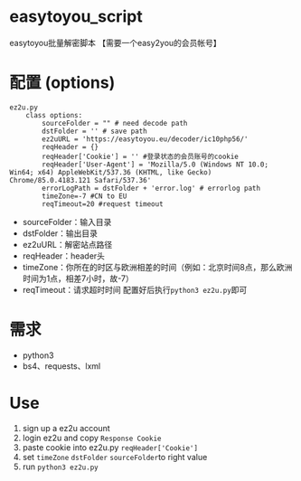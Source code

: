 # easytoyou_script
easytoyou批量解密脚本
【需要一个easy2you的会员帐号】
# 配置 (options)


```
ez2u.py
    class options:
        sourceFolder = "" # need decode path
        dstFolder = '' # save path
        ez2uURL = 'https://easytoyou.eu/decoder/ic10php56/'
        reqHeader = {}
        reqHeader['Cookie'] = '' #登录状态的会员账号的cookie
        reqHeader['User-Agent'] = 'Mozilla/5.0 (Windows NT 10.0; Win64; x64) AppleWebKit/537.36 (KHTML, like Gecko) Chrome/85.0.4183.121 Safari/537.36'
        errorLogPath = dstFolder + 'error.log' # errorlog path
        timeZone=-7 #CN to EU 
        reqTimeout=20 #request timeout
```
- sourceFolder：输入目录
- dstFolder：输出目录
- ez2uURL：解密站点路径
- reqHeader：header头
- timeZone：你所在的时区与欧洲相差的时间（例如：北京时间8点，那么欧洲时间为1点，相差7小时，故-7）
- reqTimeout：请求超时时间
配置好后执行`python3 ez2u.py`即可

# 需求
- python3
- bs4、requests、lxml

# Use
1. sign up a ez2u account
2. login ez2u and copy `Response Cookie`
3. paste cookie into ez2u.py `reqHeader['Cookie']`
4. set `timeZone` `dstFolder` `sourceFolder`to right value
5. run `python3 ez2u.py`

